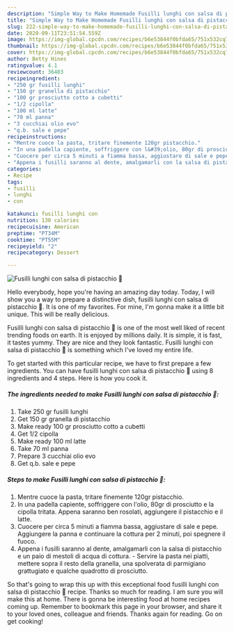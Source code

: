 ```yaml
---
description: "Simple Way to Make Homemade Fusilli lunghi con salsa di pistacchio 🌷"
title: "Simple Way to Make Homemade Fusilli lunghi con salsa di pistacchio 🌷"
slug: 222-simple-way-to-make-homemade-fusilli-lunghi-con-salsa-di-pistacchio
date: 2020-09-11T23:51:54.559Z
image: https://img-global.cpcdn.com/recipes/b6e53844f0bfda65/751x532cq70/fusilli-lunghi-con-salsa-di-pistacchio-🌷-recipe-main-photo.jpg
thumbnail: https://img-global.cpcdn.com/recipes/b6e53844f0bfda65/751x532cq70/fusilli-lunghi-con-salsa-di-pistacchio-🌷-recipe-main-photo.jpg
cover: https://img-global.cpcdn.com/recipes/b6e53844f0bfda65/751x532cq70/fusilli-lunghi-con-salsa-di-pistacchio-🌷-recipe-main-photo.jpg
author: Betty Hines
ratingvalue: 4.1
reviewcount: 36403
recipeingredient:
- "250 gr fusilli lunghi"
- "150 gr granella di pistacchio"
- "100 gr prosciutto cotto a cubetti"
- "1/2 cipolla"
- "100 ml latte"
- "70 ml panna"
- "3 cucchiai olio evo"
- "q.b. sale e pepe"
recipeinstructions:
- "Mentre cuoce la pasta, tritare finemente 120gr pistacchio."
- "In una padella capiente, soffriggere con l&#39;olio, 80gr di prosciutto e la cipolla tritata. Appena saranno ben rosolati, aggiungere il pistacchio e il latte."
- "Cuocere per circa 5 minuti a fiamma bassa, aggiustare di sale e pepe. Aggiungere la panna e continuare la cottura per 2 minuti, poi spegnere il fuoco."
- "Appena i fusilli saranno al dente, amalgamarli con la salsa di pistacchio e un paio di mestoli di acqua di cottura. Servire la pasta nei piatti, mettere sopra il resto della granella, una spolverata di parmigiano grattugiato e qualche quadrotto di prosciutto."
categories:
- Recipe
tags:
- fusilli
- lunghi
- con

katakunci: fusilli lunghi con 
nutrition: 130 calories
recipecuisine: American
preptime: "PT34M"
cooktime: "PT55M"
recipeyield: "2"
recipecategory: Dessert

---
```



![Fusilli lunghi con salsa di pistacchio 🌷](https://img-global.cpcdn.com/recipes/b6e53844f0bfda65/751x532cq70/fusilli-lunghi-con-salsa-di-pistacchio-🌷-recipe-main-photo.jpg)

Hello everybody, hope you're having an amazing day today. Today, I will show you a way to prepare a distinctive dish, fusilli lunghi con salsa di pistacchio 🌷. It is one of my favorites. For mine, I'm gonna make it a little bit unique. This will be really delicious.



Fusilli lunghi con salsa di pistacchio 🌷 is one of the most well liked of recent trending foods on earth. It is enjoyed by millions daily. It is simple, it is fast, it tastes yummy. They are nice and they look fantastic. Fusilli lunghi con salsa di pistacchio 🌷 is something which I've loved my entire life.


To get started with this particular recipe, we have to first prepare a few ingredients. You can have fusilli lunghi con salsa di pistacchio 🌷 using 8 ingredients and 4 steps. Here is how you cook it.

<!--inarticleads1-->

##### The ingredients needed to make Fusilli lunghi con salsa di pistacchio 🌷:

1. Take 250 gr fusilli lunghi
1. Get 150 gr granella di pistacchio
1. Make ready 100 gr prosciutto cotto a cubetti
1. Get 1/2 cipolla
1. Make ready 100 ml latte
1. Take 70 ml panna
1. Prepare 3 cucchiai olio evo
1. Get q.b. sale e pepe




<!--inarticleads2-->

##### Steps to make Fusilli lunghi con salsa di pistacchio 🌷:

1. Mentre cuoce la pasta, tritare finemente 120gr pistacchio.
1. In una padella capiente, soffriggere con l&#39;olio, 80gr di prosciutto e la cipolla tritata. Appena saranno ben rosolati, aggiungere il pistacchio e il latte.
1. Cuocere per circa 5 minuti a fiamma bassa, aggiustare di sale e pepe. Aggiungere la panna e continuare la cottura per 2 minuti, poi spegnere il fuoco.
1. Appena i fusilli saranno al dente, amalgamarli con la salsa di pistacchio e un paio di mestoli di acqua di cottura. - Servire la pasta nei piatti, mettere sopra il resto della granella, una spolverata di parmigiano grattugiato e qualche quadrotto di prosciutto.




So that's going to wrap this up with this exceptional food fusilli lunghi con salsa di pistacchio 🌷 recipe. Thanks so much for reading. I am sure you will make this at home. There is gonna be interesting food at home recipes coming up. Remember to bookmark this page in your browser, and share it to your loved ones, colleague and friends. Thanks again for reading. Go on get cooking!

